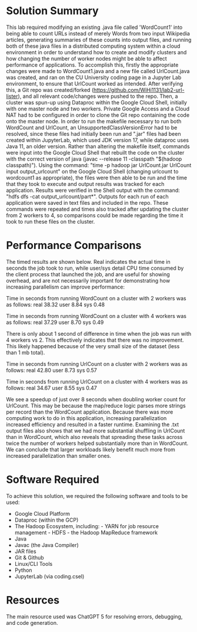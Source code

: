 # Solution Summary

This lab required modifying an existing .java file called 'WordCount1' into being able to count URLs instead of merely Words from two input Wikipedia articles, generating summaries of these counts into output files, and running both of these java files in a distributed computing system within a cloud environment in order to understand how to create and modify clusters and how changing the number of worker nodes might be able to affect performance of applications. To accomplish this, firstly the appropriate changes were made to WordCount1.java and a new file called UrlCount.java was created, and ran on the CU University coding page in a Jupyter Lab environment, to ensure that UrlCount worked as intended. After verifying this, a Git repo was created/forked (https://github.com/WiHi1131/lab2-url-lister), and all relevant code/changes were pushed to the repo. Then, a cluster was spun-up using Dataproc within the Google Cloud Shell, initially with one master node and two workers. Private Google Access and a Cloud NAT had to be configured in order to clone the Git repo containing the code onto the master node. In order to run the makefile necessary to run both WordCount and UrlCount, an UnsupportedClassVersionError had to be resolved, since these files had initially been run and ".jar" files had been created within JupyterLab, which used JDK version 17, while dataproc uses Java 11, an older version. Rather than altering the makefile itself, commands were input into the Google Cloud Shell that rebuilt the code on the cluster with the correct version of java (javac --release 11 -classpath "$(hadoop classpath)"). Using the command: "time -p hadoop jar UrlCount.jar UrlCount input output_urlcount" on the Google Cloud Shell (changing urlcount to wordcount1 as appropriate), the files were then able to be run and the time that they took to execute and output results was tracked for each application. Results were verified in the Shell output with the command: "hdfs dfs -cat output_urlcount/part*". Outputs for each run of each application were saved in text files and included in the repo. These commands were repeated and times also tracked after updating the cluster from 2 workers to 4, so comparisons could be made regarding the time it took to run these files on the cluster. 

# Performance Comparisons

The timed results are shown below. Real indicates the actual time in seconds the job took to run, while user/sys detail CPU time consumed by the client process that launched the job, and are useful for showing overhead, and are not necessarily important for demonstrating how increasing parallelism can improve performance: 

Time in seconds from running WordCount on a cluster with 2 workers was as follows: 
real 38.32
user 8.84
sys 0.48

Time in seconds from running WordCount on a cluster with 4 workers was as follows: 
real 37.29
user 8.70
sys 0.49

There is only about 1 second of difference in time when the job was run with 4 workers vs 2. This effectively indicates that there was no improvement. This likely happened because of the very small size of the dataset (less than 1 mb total). 

Time in seconds from running UrlCount on a cluster with 2 workers was as follows: 
real 42.80
user 8.73
sys 0.57

Time in seconds from running UrlCount on a cluster with 4 workers was as follows: 
real 34.67
user 8.55
sys 0.47

We see a speedup of just over 8 seconds when doubling worker count for UrlCount. This may be because the map/reduce logic parses more strings per record than the WordCount application. Because there was more computing work to do in this application, increasing parallelization increased efficiency and resulted in a faster runtime. Examining the .txt output files also shows that we had more substantial shuffling in UrlCount than in WordCount, which also reveals that spreading these tasks across twice the number of workers helped substantially more than in WordCount. We can conclude that larger workloads likely benefit much more from increased parallelization than smaller ones. 

# Software Required

To achieve this solution, we required the following software and tools to be used: 
- Google Cloud Platform
- Dataproc (within the GCP)
- The Hadoop Ecosystem, including:
      - YARN for job resource management
      - HDFS
      - the Hadoop MapReduce framework
- Java
- Javac (the Java Compiler)
- JAR files
- Git & Github
- Linux/CLI Tools
- Python
- JupyterLab (via coding.csel)

# Resources

The main resource used was ChatGPT 5 for resolving errors, debugging, and code generation. 



